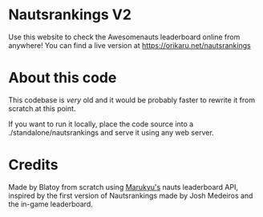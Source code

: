 # Nautsrankings V2
Use this website to check the Awesomenauts leaderboard online from anywhere! You can find a live version at https://orikaru.net/nautsrankings

# About this code
This codebase is *very* old and it would be probably faster to rewrite it from scratch at this point.

If you want to run it locally, place the code source into a ./standalone/nautsrankings and serve it using any web server.

# Credits
Made by Blatoy from scratch using [Marukyu's](https://github.com/Marukyu/) nauts leaderboard API, inspired by the first version of Nautsrankings made by Josh Medeiros and the in-game leaderboard.
